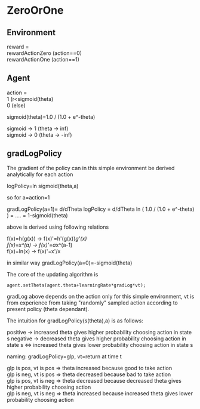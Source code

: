 
# ZeroOrOne


## Environment

reward =  \
rewardActionZero (action==0)\
rewardActionOne (action==1)

## Agent

action = \
1  (r<sigmoid(theta)\
0  (else)

sigmoid(theta)=1.0 / (1.0 + e^-theta)

sigmoid -> 1 (theta -> inf) \
sigmoid -> 0 (theta -> -inf)




## gradLogPolicy

The gradient of the policy can in this simple environment be derived analytically for each action

logPolicy=ln sigmoid(theta,a)

so for a=action=1

gradLogPolicy(a=1)= d/dTheta logPolicy =
d/dTheta ln ( 1.0 / (1.0 + e^-theta) ) =  .... =
1-sigmoid(theta)

above is derived using following relations

f(x)=h(g(x)) -> f(x)'=h'(g(x))*g'(x) \
f(x)=x^(a)  -> f(x)'=a*x^(a-1)\
f(x)=ln(x) -> f(x)'=x'/x

in similar way gradLogPolicy(a=0)=-sigmoid(theta)


The core of the updating algorithm is

    agent.setTheta(agent.theta+learningRate*gradLog*vt);

gradLog above depends on the action only for this simple environment, vt is from experience from
taking "randomly" sampled action according to present policy (theta dependant).

The intuition for gradLogPolicy(s(theta),a) is as follows:

positive -> increased theta gives higher probability choosing action in state s
negative -> decreased theta gives higher probability choosing action in state s
<=>
increased theta gives lower probability choosing action in state s

naming: gradLogPolicy=glp, vt=return at time t

glp is pos, vt is pos => theta increased because good to take action \
glp is neg, vt is pos => theta decreased because bad to take action \
glp is pos, vt is neg => theta decreased because decreased theta gives higher probability choosing action \
glp is neg, vt is neg => theta increased because increased theta gives lower probability choosing action 




